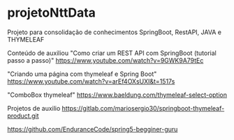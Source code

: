 # projetoNttData

Projeto para consolidação de conhecimentos SpringBoot, RestAPI, JAVA e THYMELEAF

Conteúdo de auxiliou
"Como criar um REST API com SpringBoot (tutorial passo a passo)"
https://www.youtube.com/watch?v=9GWK9A79tEc

"Criando uma página com thymeleaf e Spring Boot"
https://www.youtube.com/watch?v=arEf4OXsUXI&t=1517s

"ComboBox thymeleaf"
https://www.baeldung.com/thymeleaf-select-option


Projetos de auxilio
https://gitlab.com/mariosergio30/springboot-thymeleaf-product.git

https://github.com/EnduranceCode/spring5-begginer-guru
